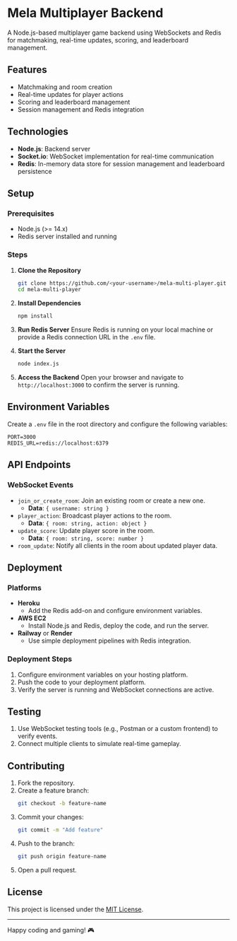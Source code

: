 # Mela Multiplayer Backend

A Node.js-based multiplayer game backend using WebSockets and Redis for matchmaking, real-time updates, scoring, and leaderboard management.

## Features

- Matchmaking and room creation
- Real-time updates for player actions
- Scoring and leaderboard management
- Session management and Redis integration

## Technologies

- **Node.js**: Backend server
- **Socket.io**: WebSocket implementation for real-time communication
- **Redis**: In-memory data store for session management and leaderboard persistence

## Setup

### Prerequisites

- Node.js (>= 14.x)
- Redis server installed and running

### Steps

1. **Clone the Repository**

   ```bash
   git clone https://github.com/<your-username>/mela-multi-player.git
   cd mela-multi-player
   ```

2. **Install Dependencies**

   ```bash
   npm install
   ```

3. **Run Redis Server**
   Ensure Redis is running on your local machine or provide a Redis connection URL in the `.env` file.

4. **Start the Server**

   ```bash
   node index.js
   ```

5. **Access the Backend**
   Open your browser and navigate to `http://localhost:3000` to confirm the server is running.

## Environment Variables

Create a `.env` file in the root directory and configure the following variables:

```env
PORT=3000
REDIS_URL=redis://localhost:6379
```

## API Endpoints

### WebSocket Events

- `join_or_create_room`: Join an existing room or create a new one.
  - **Data**: `{ username: string }`
- `player_action`: Broadcast player actions to the room.
  - **Data**: `{ room: string, action: object }`
- `update_score`: Update player score in the room.
  - **Data**: `{ room: string, score: number }`
- `room_update`: Notify all clients in the room about updated player data.

## Deployment

### Platforms

- **Heroku**
  - Add the Redis add-on and configure environment variables.
- **AWS EC2**
  - Install Node.js and Redis, deploy the code, and run the server.
- **Railway** or **Render**
  - Use simple deployment pipelines with Redis integration.

### Deployment Steps

1. Configure environment variables on your hosting platform.
2. Push the code to your deployment platform.
3. Verify the server is running and WebSocket connections are active.

## Testing

1. Use WebSocket testing tools (e.g., Postman or a custom frontend) to verify events.
2. Connect multiple clients to simulate real-time gameplay.

## Contributing

1. Fork the repository.
2. Create a feature branch:
   ```bash
   git checkout -b feature-name
   ```
3. Commit your changes:
   ```bash
   git commit -m "Add feature"
   ```
4. Push to the branch:
   ```bash
   git push origin feature-name
   ```
5. Open a pull request.

## License

This project is licensed under the [MIT License](LICENSE).

---

Happy coding and gaming! 🎮
